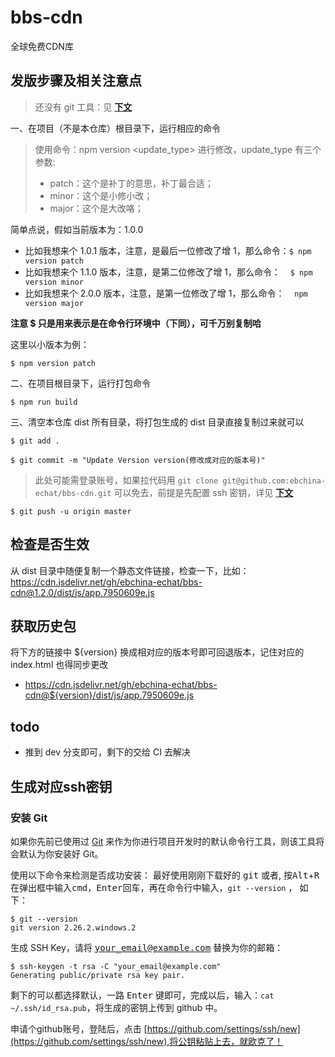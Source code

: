 # bbs-cdn
全球免费CDN库

## 发版步骤及相关注意点

> 还没有 git 工具：见 **[下文](#生成对应ssh密钥)**

一、在项目（不是本仓库）根目录下，运行相应的命令
> 使用命令：npm version <update_type> 进行修改，update_type 有三个参数:
> -  patch：这个是补丁的意思，补丁最合适；
> -  minor：这个是小修小改；
> -  major：这个是大改咯；

简单点说，假如当前版本为：1.0.0
- 比如我想来个 1.0.1 版本，注意，是最后一位修改了增 1，那么命令：`$ npm version patch`
- 比如我想来个 1.1.0 版本，注意，是第二位修改了增 1，那么命令：    `$ npm version minor`
- 比如我想来个 2.0.0 版本，注意，是第一位修改了增 1，那么命令：    `npm version major`

**注意 $ 只是用来表示是在命令行环境中（下同），可千万别复制哈** 

这里以小版本为例： 

`$ npm version patch`  

二、在项目根目录下，运行打包命令

`$ npm run build`

三、清空本仓库 dist 所有目录，将打包生成的 dist 目录直接复制过来就可以

`$ git add .`

`$ git commit -m "Update Version version(修改成对应的版本号)"`

> 此处可能需登录账号，如果拉代码用 ` git clone git@github.com:ebchina-echat/bbs-cdn.git ` 可以免去，前提是先配置 ssh 密钥，详见 **[下文](#生成对应ssh密钥)**

`$ git push -u origin master `

## 检查是否生效
从 dist 目录中随便复制一个静态文件链接，检查一下，比如：
https://cdn.jsdelivr.net/gh/ebchina-echat/bbs-cdn@1.2.0/dist/js/app.7950609e.js

## 获取历史包
将下方的链接中 ${version} 换成相对应的版本号即可回退版本，记住对应的 index.html 也得同步更改
- https://cdn.jsdelivr.net/gh/ebchina-echat/bbs-cdn@${version}/dist/js/app.7950609e.js

## todo

- 推到 dev 分支即可，剩下的交给 CI 去解决

## 生成对应ssh密钥

### 安装 Git

如果你先前已使用过 [Git](https://gitforwindows.org/) 来作为你进行项目开发时的默认命令行工具，则该工具将会默认为你安装好 Git。

使用以下命令来检测是否成功安装：
最好使用刚刚下载好的 <kbd>git</kbd> 或者, 按<kbd>Alt</kbd>+<kbd>R</kbd> 在弹出框中输入<kbd>cmd</kbd>，<kbd>Enter</kbd>回车，再在命令行中输入，`git --version` ， 如下：
```
$ git --version
git version 2.26.2.windows.2
```
生成 SSH Key，请将  <kbd>your_email@example.com</kbd> 替换为你的邮箱：

```
$ ssh-keygen -t rsa -C "your_email@example.com"
Generating public/private rsa key pair.
```
剩下的可以都选择默认，一路 <kbd>Enter</kbd> 键即可，完成以后，输入：`cat ~/.ssh/id_rsa.pub`，将生成的密钥上传到 github 中。

申请个github账号，登陆后，点击 [https://github.com/settings/ssh/new](https://github.com/settings/ssh/new),将公钥粘贴上去，就欧克了！
